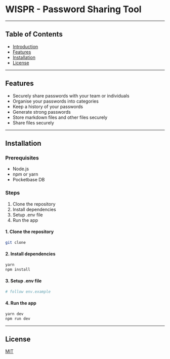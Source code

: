 # WISPR - Password Sharing Tool

---

## Table of Contents
- [Introduction](#wispr---password-sharing-tool)
- [Features](#features)
- [Installation](#installation)
- [License](#license) 


---

## Features
- Securely share passwords with your team or individuals
- Organise your passwords into categories
- Keep a history of your passwords
- Generate strong passwords
- Store markdown files and other files securely
- Share files securely

---

## Installation
### Prerequisites
- Node.js
- npm or yarn
- Pocketbase DB

### Steps
1. Clone the repository
2. Install dependencies
3. Setup .env file
4. Run the app

#### 1. Clone the repository
```bash
git clone
```

#### 2. Install dependencies
```bash
yarn
npm install
```

#### 3. Setup .env file
```bash
# follow env.example
```

#### 4. Run the app
```bash
yarn dev
npm run dev
```

---

## License
[MIT](https://choosealicense.com/licenses/mit/)


